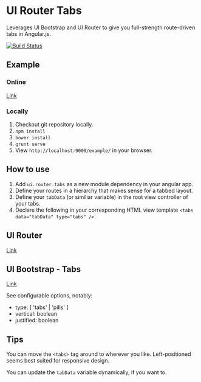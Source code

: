 # UI Router Tabs
Leverages UI Bootstrap and UI Router to give you full-strength route-driven tabs in Angular.js.

[![Build Status](https://secure.travis-ci.org/rpocklin/ui-router-tabs.svg)](http:/travis-ci.org/rpocklin/ui-router-tabs)

## Example

### Online
[Link](http://rpocklin.github.io/ui-router-tabs/example/index.html)

### Locally
1. Checkout git repository locally.
1. `npm install`
1. `bower install`
1. `grunt serve`
1. View `http://localhost:9000/example/` in your browser.

## How to use

1. Add `ui.router.tabs` as a new module dependency in your angular app.
1. Define your routes in a hierarchy that makes sense for a tabbed layout.
1. Define your `tabData` (or similiar variable) in the root view controller of your tabs.
1. Declare the following in your corresponding HTML view template `<tabs data="tabData" type="tabs" />`.

## UI Router
[Link](https://github.com/angular-ui/ui-router)

## UI Bootstrap - Tabs
[Link](http://angular-ui.github.io/bootstrap/)

See configurable options, notably:

- type: [ 'tabs' | 'pills' ]
- vertical: boolean
- justified: boolean

## Tips
You can move the `<tabs>` tag around to wherever you like.  Left-positioned seems best suited for responsive design.

You can update the `tabData` variable dynamically, if you want to.
